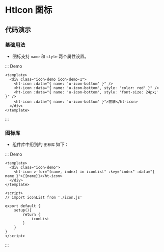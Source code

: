 # HtIcon 图标

## 代码演示

### 基础用法

- 图标支持 `name` 和 `style` 两个属性设置。


::: Demo
```vue demo
<template>
  <div class="icon-demo icon-demo-1">
    <ht-icon :data="{ name: 'u-icon-bottom' }" />
    <ht-icon :data="{ name: 'u-icon-bottom', style: 'color: red' }" />
    <ht-icon :data="{ name: 'u-icon-bottom', style: 'font-size: 24px;' }" />
    <ht-icon :data="{ name: 'u-icon-bottom' }">置底</ht-icon>
  </div>
</template>
```
::: 


### 图标库

- 组件库中用到的 `图标库` 如下：


::: Demo
```vue demo
<template>
  <div class="icon-demo">
    <ht-icon v-for="(name, index) in iconList" :key="index" :data="{ name }">{{name}}</ht-icon>
  </div>
</template>

<script>
// import iconList from './icon.js'

export default {
    setup(){
        return {
            iconList
        }
    }
}
</script>
```
:::
